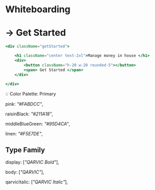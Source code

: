 # Whiteboarding

# → Get Started

```jsx
<div className="getStarted">

	<h1 className="center text-2xl">Manage money in house </h1>
	<div>
		<button className="h-20 w-20 rounded-5"></button>
		<span> Get Started </span>
	</div>
	
</div>

```

<aside>
💡 Color Palette: Primary

</aside>

pink: *"#FABDCC"*,

raisinBlack: *"#211A18"*,

middleBlueGreen: *"#95D4CA"*,

linen: *"#F5E7DE"*,

## Type Family

display: [*"QARVIC Bold"*],

body: [*"QARVIC"*],

qarvicItalic: [*"QARVIC Italic"*],